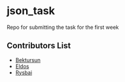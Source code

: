 # json_task
Repo for submitting the task for the first week

## Contributors List
- [Bektursun](https://github.com/dadaday) 
- [Eldos](https://github.com/MrBrother)
- [Rysbai](https://github.com/Rysbai)
